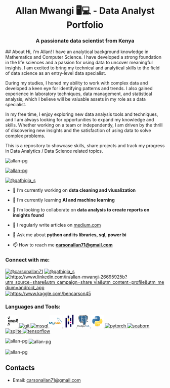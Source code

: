 <h1 align="center">Allan Mwangi 🖥💻  - Data Analyst Portfolio</h1>
<h3 align="center">A passionate data scientist from Kenya</h3>
## About
Hi, i'm Allan! I have an analytical background knowledge in Mathematics and Computer Science. I have developed a strong foundation in the life sciences and a passion for using data to uncover meaningful insights. I am excited to bring my technical and analytical skills to the field of data science as an entry-level data specialist. 

During my studies, I honed my ability to work with complex data and developed a keen eye for identifying patterns and trends. I also gained experience in laboratory techniques, data management, and statistical analysis, which I believe will be valuable assets in my role as a data specialist.

In my free time, I enjoy exploring new data analysis tools and techniques, and I am always looking for opportunities to expand my knowledge and skills. Whether working on a team or independently, I am driven by the thrill of discovering new insights and the satisfaction of using data to solve complex problems.

This is a repository to showcase skills, share projects and track my progress in Data Analytics / Data Science related topics.

<p align="left"> <img src="https://komarev.com/ghpvc/?username=allan-pg&label=Profile%20views&color=0e75b6&style=flat" alt="allan-pg" /> </p>

<p align="left"> <a href="https://github.com/ryo-ma/github-profile-trophy"><img src="https://github-profile-trophy.vercel.app/?username=allan-pg" alt="allan-pg" /></a> </p>

<p align="left"> <a href="https://twitter.com/@gathigia_s" target="blank"><img src="https://img.shields.io/twitter/follow/@gathigia_s?logo=twitter&style=for-the-badge" alt="@gathigia_s" /></a> </p>

- 🔭 I’m currently working on **dsta cleaning and viusalization**

- 🌱 I’m currently learning **AI and machine learning**

- 👯 I’m looking to collaborate on **data analysis to create reports on insights found**

- 📝 I regularly write articles on [medium.com](medium.com)

- 💬 Ask me about **python and its libraries, sql, power bi**

- 📫 How to reach me **carsonallan71@gmail.com**

<h3 align="left">Connect with me:</h3>
<p align="left">
<a href="https://dev.to/@carsonallan71" target="blank"><img align="center" src="https://raw.githubusercontent.com/rahuldkjain/github-profile-readme-generator/master/src/images/icons/Social/devto.svg" alt="@carsonallan71" height="30" width="40" /></a>
<a href="https://twitter.com/@gathigia_s" target="blank"><img align="center" src="https://raw.githubusercontent.com/rahuldkjain/github-profile-readme-generator/master/src/images/icons/Social/twitter.svg" alt="@gathigia_s" height="30" width="40" /></a>
<a href="https://linkedin.com/in/https://www.linkedin.com/in/allan-mwangi-26695925b?utm_source=share&utm_campaign=share_via&utm_content=profile&utm_medium=android_app" target="blank"><img align="center" src="https://raw.githubusercontent.com/rahuldkjain/github-profile-readme-generator/master/src/images/icons/Social/linked-in-alt.svg" alt="https://www.linkedin.com/in/allan-mwangi-26695925b?utm_source=share&utm_campaign=share_via&utm_content=profile&utm_medium=android_app" height="30" width="40" /></a>
<a href="https://kaggle.com/https://www.kaggle.com/bencarson45" target="blank"><img align="center" src="https://raw.githubusercontent.com/rahuldkjain/github-profile-readme-generator/master/src/images/icons/Social/kaggle.svg" alt="https://www.kaggle.com/bencarson45" height="30" width="40" /></a>
</p>

<h3 align="left">Languages and Tools:</h3>
<p align="left"> <a href="https://canvasjs.com" target="_blank" rel="noreferrer"> <img src="https://raw.githubusercontent.com/Hardik0307/Hardik0307/master/assets/canvasjs-charts.svg" alt="canvasjs" width="40" height="40"/> </a> <a href="https://git-scm.com/" target="_blank" rel="noreferrer"> <img src="https://www.vectorlogo.zone/logos/git-scm/git-scm-icon.svg" alt="git" width="40" height="40"/> </a> <a href="https://www.microsoft.com/en-us/sql-server" target="_blank" rel="noreferrer"> <img src="https://www.svgrepo.com/show/303229/microsoft-sql-server-logo.svg" alt="mssql" width="40" height="40"/> </a> <a href="https://www.mysql.com/" target="_blank" rel="noreferrer"> <img src="https://raw.githubusercontent.com/devicons/devicon/master/icons/mysql/mysql-original-wordmark.svg" alt="mysql" width="40" height="40"/> </a> <a href="https://pandas.pydata.org/" target="_blank" rel="noreferrer"> <img src="https://raw.githubusercontent.com/devicons/devicon/2ae2a900d2f041da66e950e4d48052658d850630/icons/pandas/pandas-original.svg" alt="pandas" width="40" height="40"/> </a> <a href="https://www.postgresql.org" target="_blank" rel="noreferrer"> <img src="https://raw.githubusercontent.com/devicons/devicon/master/icons/postgresql/postgresql-original-wordmark.svg" alt="postgresql" width="40" height="40"/> </a> <a href="https://www.python.org" target="_blank" rel="noreferrer"> <img src="https://raw.githubusercontent.com/devicons/devicon/master/icons/python/python-original.svg" alt="python" width="40" height="40"/> </a> <a href="https://pytorch.org/" target="_blank" rel="noreferrer"> <img src="https://www.vectorlogo.zone/logos/pytorch/pytorch-icon.svg" alt="pytorch" width="40" height="40"/> </a> <a href="https://seaborn.pydata.org/" target="_blank" rel="noreferrer"> <img src="https://seaborn.pydata.org/_images/logo-mark-lightbg.svg" alt="seaborn" width="40" height="40"/> </a> <a href="https://www.sqlite.org/" target="_blank" rel="noreferrer"> <img src="https://www.vectorlogo.zone/logos/sqlite/sqlite-icon.svg" alt="sqlite" width="40" height="40"/> </a> <a href="https://www.tensorflow.org" target="_blank" rel="noreferrer"> <img src="https://www.vectorlogo.zone/logos/tensorflow/tensorflow-icon.svg" alt="tensorflow" width="40" height="40"/> </a> </p>

<p><img align="left" src="https://github-readme-stats.vercel.app/api/top-langs?username=allan-pg&show_icons=true&locale=en&layout=compact" alt="allan-pg" /></p>

<p>&nbsp;<img align="center" src="https://github-readme-stats.vercel.app/api?username=allan-pg&show_icons=true&locale=en" alt="allan-pg" /></p>

<p><img align="center" src="https://github-readme-streak-stats.herokuapp.com/?user=allan-pg&" alt="allan-pg" /></p>

## Contacts
- Email: carsonallan71@gmail.com

